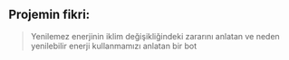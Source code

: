 ## Projemin fikri:
> Yenilemez enerjinin iklim değişikliğindeki zararını anlatan ve neden yenilebilir enerji kullanmamızı anlatan bir bot

